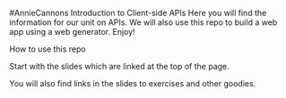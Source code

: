 
#AnnieCannons Introduction to Client-side APIs
Here you will find the information for our unit on APIs. We will also use this repo to build a web app using a web generator. Enjoy!

How to use this repo

Start with the slides which are linked at the top of the page.

You will also find links in the slides to exercises and other goodies.
